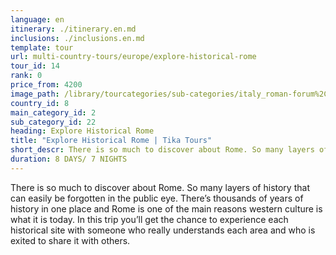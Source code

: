 ```yaml
---
language: en
itinerary: ./itinerary.en.md
inclusions: ./inclusions.en.md
template: tour
url: multi-country-tours/europe/explore-historical-rome
tour_id: 14
rank: 0
price_from: 4200
image_path: /library/tourcategories/sub-categories/italy_roman-forum%2C-rome%2C-italy.jpg
country_id: 8
main_category_id: 2
sub_category_id: 22
heading: Explore Historical Rome
title: "Explore Historical Rome | Tika Tours"
short_descr: There is so much to discover about Rome. So many layers of history that can easily be forgotten in the public eye. Thereâ€™s thousands of years of history in one place and Rome is one of the main reason
duration: 8 DAYS/ 7 NIGHTS
---
```

There is so much to discover about Rome. So many layers of history that can easily
be forgotten in the public eye. There’s thousands of years of history in one place
and Rome is one of the main reasons western culture is what it is today. In this
trip you’ll get the chance to experience each historical site with someone who really
understands each area and who is exited to share it with others.